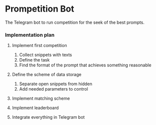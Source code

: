 # Prompetition Bot

The Telegram bot to run competition for the seek of the best prompts. 

### Implementation plan

1. Implement first competition
   1. Collect snippets with texts
   2. Define the task
   3. Find the format of the prompt that achieves something reasonable

2. Define the scheme of data storage
   1. Separate open snippets from hidden
   2. Add needed parameters to control

3. Implement matching scheme

4. Implement leaderboard

5. Integrate everything in Telegram bot